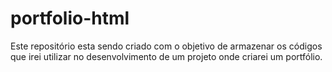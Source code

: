 # portfolio-html
Este repositório esta sendo criado com o objetivo de armazenar os códigos que irei utilizar no desenvolvimento de um projeto onde criarei um portfólio.  
